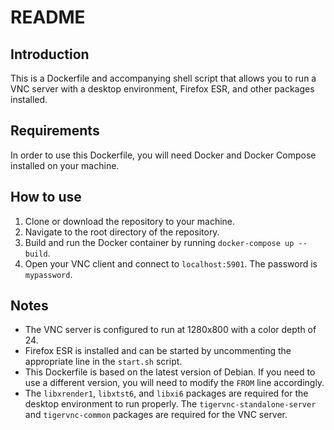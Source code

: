 # README

## Introduction
This is a Dockerfile and accompanying shell script that allows you to run a VNC server with a desktop environment, Firefox ESR, and other packages installed.

## Requirements
In order to use this Dockerfile, you will need Docker and Docker Compose installed on your machine.

## How to use
1. Clone or download the repository to your machine.
2. Navigate to the root directory of the repository.
3. Build and run the Docker container by running `docker-compose up --build`.
4. Open your VNC client and connect to `localhost:5901`. The password is `mypassword`.

## Notes
- The VNC server is configured to run at 1280x800 with a color depth of 24.
- Firefox ESR is installed and can be started by uncommenting the appropriate line in the `start.sh` script.
- This Dockerfile is based on the latest version of Debian. If you need to use a different version, you will need to modify the `FROM` line accordingly.
- The `libxrender1`, `libxtst6`, and `libxi6` packages are required for the desktop environment to run properly. The `tigervnc-standalone-server` and `tigervnc-common` packages are required for the VNC server.
